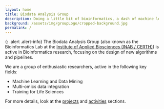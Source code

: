 ```yaml
---
layout: home
title: Biodata Analysis Group
description: Doing a little bit of bioinformatics, a dash of machine learning, and a lot of Open Science
background: /assets/img/groupLogo/cropped-background.jpg
permalink: /
---
```


{: .alert .alert-info}
The Biodata Analysis Group (also known as the Bioinformatics Lab at the [Institute of Applied Biosciences (INAB / CERTH)](https://inab.certh.gr/)) is active in Bioinformatics research, focusing on the design of new algorithms and pipelines.

We are a group of enthusiastic researchers, active in the following key fields:
- Machine Learning and Data Mining
- Multi-omics data integration
- Training for Life Sciences

For more details, look at the [projects](/projects/) and [activities](/activities/) sections.
